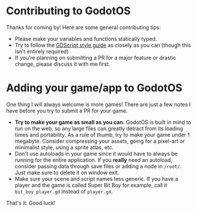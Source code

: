 # Contributing to GodotOS

Thanks for coming by! Here are some general contributing tips:

* Please make your variables and functions statically typed.
* Try to follow the [GDScript style guide](https://docs.godotengine.org/en/stable/tutorials/scripting/gdscript/gdscript_styleguide.html) as closely as you can (though this isn't entirely required)
* If you're planning on submitting a PR for a major feature or drastic change, please discuss it with me first.

# Adding your game/app to GodotOS

One thing I will always welcome is more games! There are just a few notes I have before you try to submit a PR for your game.

* **Try to make your game as small as you can.** GodotOS is built in mind to run on the web, so any large files can greatly detract from its loading times and portability.
As a rule of thumb, try to make your game under 1 megabyte. Consider compressing your assets, going for a pixel-art or minimalist style, using a sprite atlas, etc.
* Don't use autoloads in your game since it would have to always be running for the entire application. If you **really** need an autoload, consider passing data through save files or adding a node in `/root/`.
  Just make sure to delete it on window exit. 
* Make sure your scene and script names less generic. If you have a player and the game is called Super Bit Boy for example, call it `bit_boy_player.gd` instead of `player.gd`.

That's it. Good luck!
